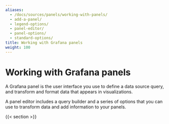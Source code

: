```yaml
---
aliases:
  - /docs/sources/panels/working-with-panels/
  - add-a-panel/
  - legend-options/
  - panel-editor/
  - panel-options/
  - standard-options/
title: Working with Grafana panels
weight: 100
---
```


# Working with Grafana panels

A Grafana panel is the user interface you use to define a data source query, and transform and format data that appears in visualizations.

A panel editor includes a query builder and a series of options that you can use to transform data and add information to your panels.

{{< section >}}
